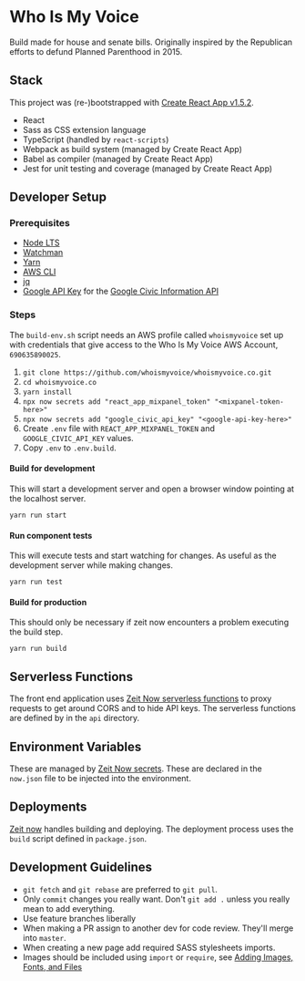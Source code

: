 # Who Is My Voice

Build made for house and senate bills. Originally inspired by the Republican
efforts to defund Planned Parenthood in 2015.

## Stack

This project was (re-)bootstrapped with [Create React App
v1.5.2][cra].

* React
* Sass as CSS extension language
* TypeScript (handled by `react-scripts`)
* Webpack as build system (managed by Create React App)
* Babel as compiler (managed by Create React App)
* Jest for unit testing and coverage (managed by Create React App)

[cra]: https://github.com/facebookincubator/create-react-app

## Developer Setup

### Prerequisites

* [Node LTS](https://nodejs.org/)
* [Watchman](https://facebook.github.io/watchman/)
* [Yarn](https://yarnpkg.com/en/)
* [AWS CLI](https://aws.amazon.com/cli/)
* [jq](https://stedolan.github.io/jq/)
* [Google API Key](https://console.developers.google.com/apis/dashboard) for
  the [Google Civic Information API][civics]

[civics]: https://console.developers.google.com/apis/library/civicinfo.googleapis.com?q=civic&id=a7de1ed0-c5d0-44ca-8365-267daf15ca5b

### Steps

The `build-env.sh` script needs an AWS profile called `whoismyvoice` set up
with credentials that give access to the Who Is My Voice AWS Account,
`690635890025`.

1. `git clone https://github.com/whoismyvoice/whoismyvoice.co.git`
1. `cd whoismyvoice.co`
1. `yarn install`
1. `npx now secrets add "react_app_mixpanel_token" "<mixpanel-token-here>"`
1. `npx now secrets add "google_civic_api_key" "<google-api-key-here>"`
1. Create `.env` file with `REACT_APP_MIXPANEL_TOKEN` and `GOOGLE_CIVIC_API_KEY` values.
1. Copy `.env` to `.env.build`.

#### Build for development

This will start a development server and open a browser window pointing at the
localhost server.

    yarn run start

#### Run component tests

This will execute tests and start watching for changes. As useful as the
development server while making changes.

    yarn run test

#### Build for production

This should only be necessary if zeit now encounters a problem executing the
build step.

    yarn run build

## Serverless Functions

The front end application uses [Zeit Now serverless functions][now-serverless]
to proxy requests to get around CORS and to hide API keys. The serverless
functions are defined by in the `api` directory.

[now-serverless]: https://zeit.co/docs/v2/serverless-functions/introduction/

## Environment Variables

These are managed by [Zeit Now secrets][now-secrets]. These are declared in the
`now.json` file to be injected into the environment.

[now-secrets]: https://zeit.co/docs/v2/environment-variables-and-secrets/

## Deployments

[Zeit now][ci] handles building and deploying. The deployment process uses the
`build` script defined in `package.json`.

[ci]: https://zeit.co/whoismyvoice

## Development Guidelines

* `git fetch` and `git rebase` are preferred to `git pull`.
* Only `commit` changes you really want. Don't `git add .` unless you really
  mean to add everything.
* Use feature branches liberally
* When making a PR assign to another dev for code review. They'll merge into
  `master`.
* When creating a new page add required SASS stylesheets imports.
* Images should be included using `import` or `require`, see [Adding Images,
  Fonts, and Files][add-images]

[add-images]: https://github.com/facebook/create-react-app/blob/master/packages/react-scripts/template/README.md#adding-images-fonts-and-files
